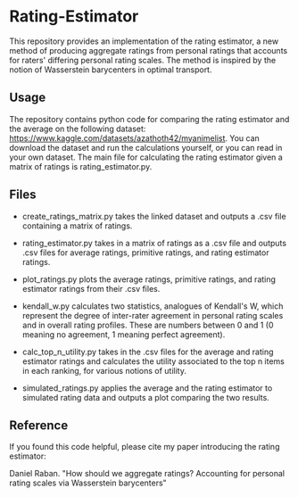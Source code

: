 # Rating-Estimator
This repository provides an implementation of the rating estimator, a new method of producing aggregate ratings from personal ratings that accounts for raters' differing personal rating scales. The method is inspired by the notion of Wasserstein barycenters in optimal transport.

## Usage
The repository contains python code for comparing the rating estimator and the average on the following dataset: https://www.kaggle.com/datasets/azathoth42/myanimelist. You can download the dataset and run the calculations yourself, or you can read in your own dataset. The main file for calculating the rating estimator given a matrix of ratings is rating_estimator.py.

## Files
* create_ratings_matrix.py takes the linked dataset and outputs a .csv file containing a matrix of ratings.

* rating_estimator.py takes in a matrix of ratings as a .csv file and outputs .csv files for average ratings, primitive ratings, and rating estimator ratings.

* plot_ratings.py plots the average ratings, primitive ratings, and rating estimator ratings from their .csv files.

* kendall_w.py calculates two statistics, analogues of Kendall's W, which represent the degree of inter-rater agreement in personal rating scales and in overall rating profiles. These are numbers between 0 and 1 (0 meaning no agreement, 1 meaning perfect agreement).

* calc_top_n_utility.py takes in the .csv files for the average and rating estimator ratings and calculates the utility associated to the top n items in each ranking, for various notions of utility.

* simulated_ratings.py applies the average and the rating estimator to simulated rating data and outputs a plot comparing the two results.

## Reference
If you found this code helpful, please cite my paper introducing the rating estimator:

Daniel Raban. "How should we aggregate ratings? Accounting for personal rating scales via Wasserstein barycenters"
